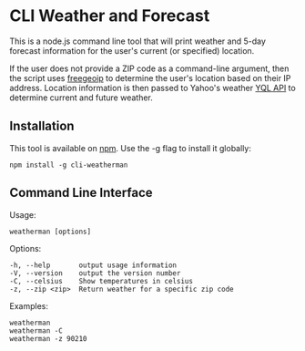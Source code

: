 # CLI Weather and Forecast

This is a node.js command line tool that will print weather and 5-day forecast information for the user's current (or specified) location.

If the user does not provide a ZIP code as a command-line argument, then the script uses [freegeoip](https://freegeoip.net/) to determine the user's location based on their IP address. Location information is then passed to Yahoo's weather [YQL API](https://developer.yahoo.com/weather/) to determine current and future weather.

## Installation
This tool is available on [npm](https://www.npmjs.com/package/cli-weatherman). Use the -g flag to install it globally:
```
npm install -g cli-weatherman
```
## Command Line Interface

Usage:
```
weatherman [options]
```

Options:
```
-h, --help       output usage information
-V, --version    output the version number
-C, --celsius    Show temperatures in celsius
-z, --zip <zip>  Return weather for a specific zip code
```

Examples:
```
weatherman
weatherman -C
weatherman -z 90210
```

